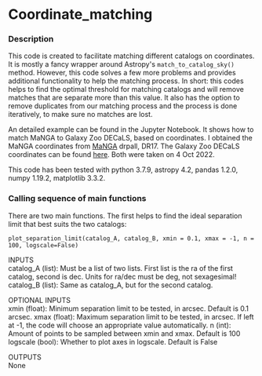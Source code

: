 # Coordinate_matching


### Description

This code is created to facilitate matching different catalogs on coordinates. It is mostly a fancy wrapper around Astropy's `match_to_catalog_sky()` method. However, this code solves a few more problems and provides additional functionality to help the matching process.
In short: this codes helps to find the optimal threshold for matching catalogs and will remove matches that are separate more than this value.
It also has the option to remove duplicates from our matching process and the process is done iteratively, to make sure no matches are lost. 

An detailed example can be found in the Jupyter Notebook. It shows how to match MaNGA to Galaxy Zoo DECaLS, based on coordinates. 
I obtained the MaNGA coordinates from [MaNGA](https://www.sdss.org/dr17/manga/) drpall, DR17. 
The Galaxy Zoo DECaLS coordinates can be found [here](https://arxiv.org/abs/2102.08414). Both were taken on 4 Oct 2022.

This code has been tested with python 3.7.9, astropy 4.2, pandas 1.2.0, numpy 1.19.2, matplotlib 3.3.2.


### Calling sequence of main functions

There are two main functions. The first helps to find the ideal separation limit that best suits the two catalogs:

```plot_separation_limit(catalog_A, catalog_B, xmin = 0.1, xmax = -1, n = 100, logscale=False)```

INPUTS  
catalog_A (list): Must be a list of two lists. First list is the ra of the first catalog, second is dec. Units for ra/dec must be deg, not sexagesimal!  
catalog_B (list): Same as catalog_A, but for the second catalog.  

OPTIONAL INPUTS  
xmin (float): Minimum separation limit to be tested, in arcsec. Default is 0.1 arcsec.
xmax (float): Maximum separation limit to be tested, in arcsec. If left at -1, the code will choose an appropriate value automatically.
n (int): Amount of points to be sampled between xmin and xmax.  Default is 100
logscale (bool): Whether to plot axes in logscale. Default is False

OUTPUTS  
None  


